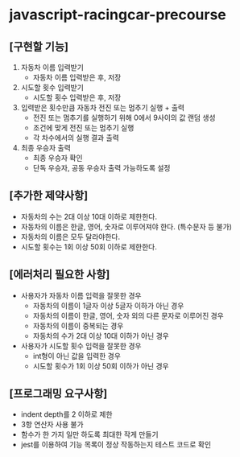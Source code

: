 # javascript-racingcar-precourse

## **[구현할 기능]**

1. 자동차 이름 입력받기
    - 자동차 이름 입력받은 후, 저장
2. 시도할 횟수 입력받기
    - 시도할 횟수 입력받은 후, 저장
3. 입력받은 횟수만큼 자동차 전진 또는 멈추기 실행 + 출력
    - 전진 또는 멈추기를 실행하기 위해 0에서 9사이의 값 랜덤 생성
    - 조건에 맞게 전진 또는 멈추기 실행
    - 각 차수에서의 실행 결과 출력
4. 최종 우승자 출력
    - 최종 우승자 확인
    - 단독 우승자, 공동 우승자 출력 가능하도록 설정

## **[추가한 제약사항]**

- 자동차의 수는 2대 이상 10대 이하로 제한한다.
- 자동차의 이름은 한글, 영어, 숫자로 이루어져야 한다. (특수문자 등 불가)
- 자동차의 이름은 모두 달라야한다.
- 시도할 횟수는 1회 이상 50회 이하로 제한한다.

## **[에러처리 필요한 사항]**

- 사용자가 자동차 이름 입력을 잘못한 경우
    - 자동차의 이름이 1글자 이상 5글자 이하가 아닌 경우
    - 자동차의 이름이 한글, 영어, 숫자 외의 다른 문자로 이루어진 경우
    - 자동차의 이름이 중복되는 경우
    - 자동차의 수가 2대 이상 10대 이하가 아닌 경우
- 사용자가 시도할 횟수 입력을 잘못한 경우
    - int형이 아닌 값을 입력한 경우
    - 시도할 횟수가 1회 이상 50회 이하가 아닌 경우

## **[프로그래밍 요구사항]**

- indent depth를 2 이하로 제한
- 3항 연산자 사용 불가
- 함수가 한 가지 일만 하도록 최대한 작게 만들기
- jest를 이용하여 기능 목록이 정상 작동하는지 테스트 코드로 확인
